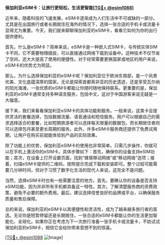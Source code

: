 **保加利亚eSIM卡：让旅行更轻松，生活更智能[[TG💪+ @esim1088](https://t.me/s/esim1088)]**

近年来，随着科技的飞速发展，eSIM卡逐渐成为人们生活中不可或缺的一部分。尤其是在出国旅行或者长期居住在海外的情况下，选择一张合适的手机卡或流量卡显得尤为重要。今天，我们就来聊聊保加利亚的eSIM卡，看看它如何为你的出行提供便利。

首先，什么是eSIM卡？简单来说，eSIM卡是一种嵌入式SIM卡，与传统实体SIM卡不同，它不需要物理插拔，可以直接通过网络下载到设备中。这种技术不仅节省了空间，还大大提高了使用的便捷性。对于经常需要更换国家或地区的用户来说，eSIM卡的优势尤为明显。

那么，为什么选择保加利亚的eSIM卡呢？保加利亚位于欧洲东南部，是一个风景优美、文化底蕴深厚的国家。无论是探索首都索非亚的历史遗迹，还是享受瓦尔纳的阳光海滩，一张优质的eSIM卡都能让你随时随地保持联系。更重要的是，保加利亚的eSIM卡通常支持多种语言服务，包括中文，这对于中国游客来说无疑是一大福音。

接下来，我们来看看保加利亚eSIM卡的具体功能和服务。一般来说，这类卡会提供灵活的套餐选择，包括数据流量、语音通话和短信服务。用户可以根据自己的需求选择适合的套餐，比如短期旅游者可以选择每天限量的数据包，而长期居住者则可以选择包月甚至更长周期的服务。此外，许多eSIM卡服务商还提供了免费试用期，让用户在购买前就能体验到产品的实际效果。

除了功能上的优势，保加利亚eSIM卡的使用也非常简单。只需几步操作，你就可以在手机上激活你的eSIM卡。具体步骤如下：首先，确保你的设备支持eSIM功能；其次，在设备上打开设置页面，找到“蜂窝移动网络”或“移动网络”选项；接着，扫描eSIM卡提供的二维码，按照提示完成下载和安装即可。整个过程可能需要几分钟时间，但对于习惯了数字化生活的现代人来说，这完全不是问题。

当然，选择eSIM卡时也有一些需要注意的地方。首先，要确认你的设备是否支持eSIM功能，因为并非所有手机都具备这一特性。其次，了解清楚服务商的资费政策，避免不必要的额外费用。最后，建议选择信誉良好的品牌或平台，以确保服务质量和售后保障。

总的来说，保加利亚的eSIM卡以其便捷性和灵活性，成为了越来越多旅行者的首选。无论你是短暂停留还是长期居住，一张合适的eSIM卡都能让你的生活更加智能化、全球化。如果你正在考虑为下一次旅行准备一张手机卡或流量卡，不妨试试保加利亚的eSIM卡，相信它会给你带来意想不到的惊喜。

[[TG💪+ @esim1088](https://t.me/s/esim1088) ![Image](https://i.postimg.cc/4NQfJmqS/Snipaste-2025-05-13-00-14-12.png)]